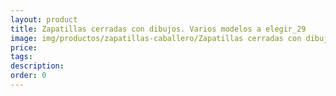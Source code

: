 ```yaml
---
layout: product
title: Zapatillas cerradas con dibujos. Varios modelos a elegir_29
image: img/productos/zapatillas-caballero/Zapatillas cerradas con dibujos. Varios modelos a elegir_29.webp
price: 
tags: 
description: 
order: 0
---
```

